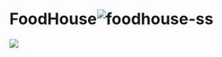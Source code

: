 # FoodHouse![foodhouse-ss](https://user-images.githubusercontent.com/125493546/226095669-c07b2c86-3930-45cd-a423-0682b35ea5a8.jpeg)
<img src="https://user-images.githubusercontent.com/125493546/226095669-c07b2c86-3930-45cd-a423-0682b35ea5a8.jpeg"/>
